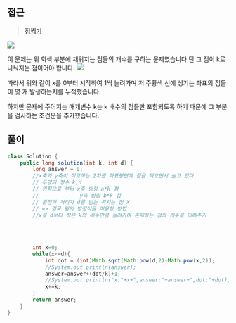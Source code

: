 ## 접근
><a href="https://school.programmers.co.kr/learn/courses/30/lessons/140107">점찍기</a>

![](https://velog.velcdn.com/images/byeolhaha/post/ce881ec1-5292-41bf-bae5-485f748f9b6a/image.png)

이 문제는 위 회색 부분에 채워지는 점들의 개수를 구하는 문제였습니다
단 그 점이 k로 나눠지는 점이어야 합니다.
![](https://velog.velcdn.com/images/byeolhaha/post/11f96e30-1e04-4284-8c6f-3625f5121a8e/image.png)


따라서 위와 같이 x를 0부터 시작하여 1씩 늘려가며 저 주황색 선에 생기는 좌표의 점들이 몇 개 발생하는지를 누적했습니다.

하지만 문제에 주어지는 매개변수 k는 k 배수의 점들만 포함되도록 하기 때문에
그 부분을 검사하는 조건문을 추가했습니다.

## 풀이
```java
class Solution {
    public long solution(int k, int d) {
        long answer = 0;
        //x축과 y축이 직교하는 2차원 좌표평면에 점을 찍으면서 놀고 있다.
        // 두양의 정수 k,d
        // 원점으로 부터 x축 방향 a*k 점
        //             y축 방향 b*k 점
        // 원점과 거리가 d를 넘는 위치는 점 X    
        // => 결국 원의 방정식을 이용한 방법
        //x를 d보다 작은 k의 배수만큼 늘려가며 존재하는 점의 개수를 더해주기
        
        

        
        int x=0;
        while(x<=d){
            int dot = (int)Math.sqrt(Math.pow(d,2)-Math.pow(x,2));
            //System.out.println(answer);
            answer=answer+(dot/k)+1;
            //System.out.println("x:"+x+",answer:"+answer+",dot:"+dot);
            x+=k;  
        }
        return answer;
    }
}
```